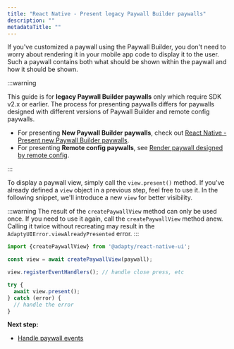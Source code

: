 ```yaml
---
title: "React Native - Present legacy Paywall Builder paywalls"
description: ""
metadataTitle: ""
---
```


If you've customized a paywall using the Paywall Builder, you don't need to worry about rendering it in your mobile app code to display it to the user. Such a paywall contains both what should be shown within the paywall and how it should be shown.

:::warning

This guide is for **legacy Paywall Builder paywalls** only which require SDK v2.x or earlier. The process for presenting paywalls differs for paywalls designed with different versions of Paywall Builder and remote config paywalls.

- For presenting **New Paywall Builder paywalls**, check out [React Native - Present new Paywall Builder paywalls](react-native-present-paywalls).
- For presenting **Remote config paywalls**, see [Render paywall designed by remote config](present-remote-config-paywalls).

:::

To display a paywall view, simply call the `view.present()` method. If you've already defined a `view` object in a previous step, feel free to use it. In the following snippet, we'll introduce a new `view` for better visibility.

:::warning
The result of the `createPaywallView` method can only be used once. If you need to use it again, call the `createPaywallView` method anew. Calling it twice without recreating may result in the `AdaptyUIError.viewAlreadyPresented` error.
:::

```typescript title="React Native (TSX)"
import {createPaywallView} from '@adapty/react-native-ui';

const view = await createPaywallView(paywall);

view.registerEventHandlers(); // handle close press, etc

try {
  await view.present();
} catch (error) {
  // handle the error
}

```

**Next step:**

- [Handle paywall events](react-native-handling-events-legacy)